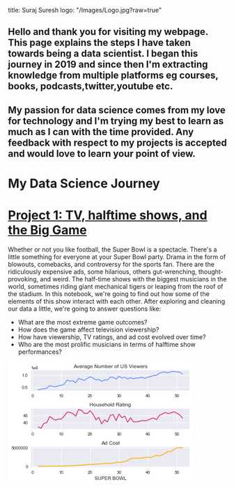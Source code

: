 title: Suraj Suresh 
logo: "/Images/Logo.jpg?raw=true"
## Hello and thank you for visiting my webpage. This page explains the steps I have taken towards being a data scientist. I began this journey in 2019 and since then I'm extracting knowledge from multiple platforms eg courses, books, podcasts,twitter,youtube etc. 
## My passion for data science comes from my love for technology and I'm trying my best to learn as much as I can with the time provided. Any feedback with respect to my projects is accepted and would love to learn your point of view. 

# My Data Science Journey
# [Project 1: TV, halftime shows, and the Big Game](https://github.com/Suraj-MachineTeacher/Project-1-Data-Visualization/blob/master/Data%20Visualization%20Super%20Bowl%20Performance.ipynb)
Whether or not you like football, the Super Bowl is a spectacle. There's a little something for everyone at your Super Bowl party. Drama in the form of blowouts, comebacks, and controversy for the sports fan. There are the ridiculously expensive ads, some hilarious, others gut-wrenching, thought-provoking, and weird. The half-time shows with the biggest musicians in the world, sometimes riding giant mechanical tigers or leaping from the roof of the stadium. In this notebook, we're going to find out how some of the elements of this show interact with each other. After exploring and cleaning our data a little, we're going to answer questions like:

* What are the most extreme game outcomes?
* How does the game affect television viewership?
* How have viewership, TV ratings, and ad cost evolved over time?
* Who are the most prolific musicians in terms of halftime show performances?

![](Images/Image.png)
